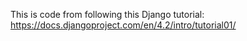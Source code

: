 This is code from following this Django tutorial:
https://docs.djangoproject.com/en/4.2/intro/tutorial01/
